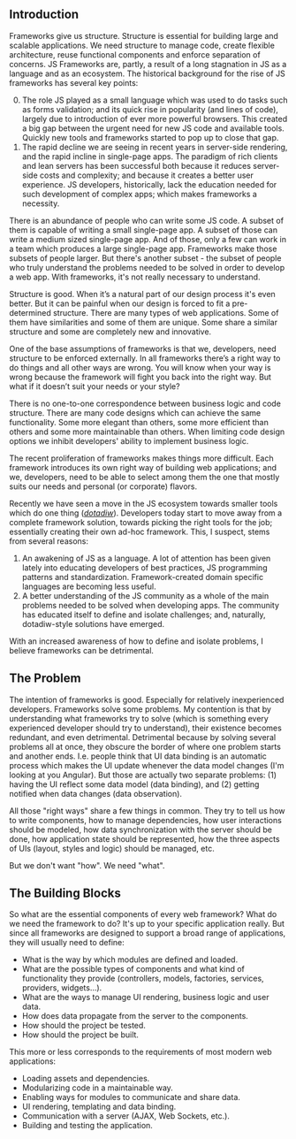 ## Introduction

Frameworks give us structure. Structure is essential for building large and
scalable applications. We need structure to manage code, create flexible
architecture, reuse functional components and enforce separation of concerns.
JS Frameworks are, partly, a result of a long stagnation in JS as a language
and as an ecosystem. The historical background for the rise of JS frameworks
has several key points:

0. The role JS played as a small language which was used to do tasks such as
   forms validation; and its quick rise in popularity (and lines of code),
   largely due to introduction of ever more powerful browsers. This created a
   big gap between the urgent need for new JS code and available tools. Quickly
   new tools and frameworks started to pop up to close that gap.
0. The rapid decline we are seeing in recent years in server-side rendering, and
   the rapid incline in single-page apps. The paradigm of rich clients and lean
   servers has been successful both because it reduces server-side costs and
   complexity; and because it creates a better user experience. JS developers,
   historically, lack the education needed for such development of complex
   apps; which makes frameworks a necessity.

There is an abundance of people who can write some JS code. A subset of them is
capable of writing a small single-page app. A subset of those can write a medium
sized single-page app. And of those, only a few can work in a team which
produces a large single-page app. Frameworks make those subsets of people
larger. But there's another subset - the subset of people who truly understand
the problems needed to be solved in order to develop a web app. With frameworks,
it's not really necessary to understand.

Structure is good. When it’s a natural part of our design process it's even
better. But it can be painful when our design is forced to fit a pre-determined
structure. There are many types of web applications. Some of them have
similarities and some of them are unique. Some share a similar structure and
some are completely new and innovative.

One of the base assumptions of frameworks is that we, developers, need
structure to be enforced externally. In all frameworks there’s a right way to
do things and all other ways are wrong. You will know when your way is wrong
because the framework will fight you back into the right way. But what if it
doesn’t suit your needs or your style?

There is no one-to-one correspondence between business logic and code structure.
There are many code designs which can achieve the same functionality. Some more
elegant than others, some more efficient than others and some more maintainable
than others. When limiting code design options we inhibit developers' ability to
implement business logic.

The recent proliferation of frameworks makes things more difficult. Each
framework introduces its own right way of building web applications; and we,
developers, need to be able to select among them the one that mostly suits our
needs and personal (or corporate) flavors.

Recently we have seen a move in the JS ecosystem towards smaller tools which do
one thing ([*dotadiw*][1]). Developers today start to move away from a complete
framework solution, towards picking the right tools for the job; essentially
creating their own ad-hoc framework. This, I suspect, stems from several
reasons:

1. An awakening of JS as a language. A lot of attention has been given lately
   into educating developers of best practices, JS programming patterns and
   standardization. Framework-created domain specific languages are becoming
   less useful.
2. A better understanding of the JS community as a whole of the main problems
   needed to be solved when developing apps. The community has educated itself
   to define and isolate challenges; and, naturally, dotadiw-style solutions
   have emerged.

With an increased awareness of how to define and isolate problems, I believe
frameworks can be detrimental.

## The Problem

The intention of frameworks is good. Especially for relatively inexperienced
developers. Frameworks solve some problems. My contention is that by
understanding what frameworks try to solve (which is something every experienced
developer should try to understand), their existence becomes redundant, and even
detrimental. Detrimental because by solving several problems all at once, they
obscure the border of where one problem starts and another ends. I.e. people
think that UI data binding is an automatic process which makes the UI update
whenever the data model changes (I'm looking at you Angular). But those are
actually two separate problems: (1) having the UI reflect some data model (data
binding), and (2) getting notified when data changes (data observation).

All those "right ways" share a few things in common. They try to tell us how to
write components, how to manage dependencies, how user interactions should be
modeled, how data synchronization with the server should be done, how
application state should be represented, how the three aspects of UIs (layout,
styles and logic) should be managed, etc.

But we don't want "how". We need "what".

## The Building Blocks

So what are the essential components of every web framework? What do we need
the framework to do? It's up to your specific application really. But since
all frameworks are designed to support a broad range of applications, they
will usually need to define:

- What is the way by which modules are defined and loaded.
- What are the possible types of components and what kind of functionality they
  provide (controllers, models, factories, services, providers, widgets...).
- What are the ways to manage UI rendering, business logic and user data.
- How does data propagate from the server to the components.
- How should the project be tested.
- How should the project be built.

This more or less corresponds to the requirements of most modern web
applications:

- Loading assets and dependencies.
- Modularizing code in a maintainable way.
- Enabling ways for modules to communicate and share data.
- UI rendering, templating and data binding.
- Communication with a server (AJAX, Web Sockets, etc.).
- Building and testing the application.

[1]: https://en.wikipedia.org/wiki/Unix_philosophy#Do_One_Thing_and_Do_It_Well "Do one thing and do it well"
